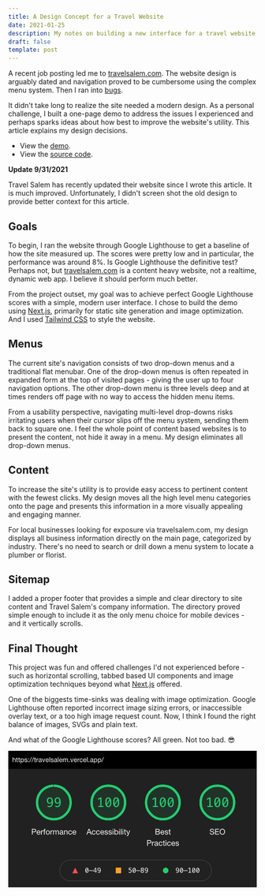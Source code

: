 ```yaml
---
title: A Design Concept for a Travel Website
date: 2021-01-25
description: My notes on building a new interface for a travel website.
draft: false
template: post
---
```


<!-- intro -->

A recent job posting led me to [travelsalem.com](https://travelsalem.com). The
website design is arguably dated and navigation proved to be cumbersome using
the complex menu system. Then I ran into
[bugs](https://github.com/dtjv/travelsalem.com/tree/main/screenshots).

It didn't take long to realize the site needed a modern design. As a personal
challenge, I built a one-page demo to address the issues I experienced and
perhaps sparks ideas about how best to improve the website's utility. This
article explains my design decisions.

<!-- intro -->

- View the [demo](https://travelsalem.vercel.app).
- View the [source code](https://github.com/dtjv/travel-salem).

**Update 9/31/2021**

Travel Salem has recently updated their website since I wrote this article. It
is much improved. Unfortunately, I didn't screen shot the old design to provide
better context for this article.

## Goals

To begin, I ran the website through Google Lighthouse to get a baseline of how
the site measured up. The scores were pretty low and in particular, the
performance was around 8%. Is Google Lighthouse the definitive test? Perhaps
not, but [travelsalem.com](https://travelsalem.com) is a content heavy website,
not a realtime, dynamic web app. I believe it should perform much better.

From the project outset, my goal was to achieve perfect Google Lighthouse scores
with a simple, modern user interface. I chose to build the demo using
[Next.js](https://nextjs.org), primarily for static site generation and image
optimization. And I used [Tailwind CSS](https://tailwindcss.com) to style the
website.

## Menus

The current site's navigation consists of two drop-down menus and a traditional
flat menubar. One of the drop-down menus is often repeated in expanded form at
the top of visited pages - giving the user up to four navigation options. The
other drop-down menu is three levels deep and at times renders off page with no
way to access the hidden menu items.

From a usability perspective, navigating multi-level drop-downs risks irritating
users when their cursor slips off the menu system, sending them back to square
one. I feel the whole point of content based websites is to present the content,
not hide it away in a menu. My design eliminates all drop-down menus.

## Content

To increase the site's utility is to provide easy access to pertinent content
with the fewest clicks. My design moves all the high level menu categories onto
the page and presents this information in a more visually appealing and engaging
manner.

For local businesses looking for exposure via travelsalem.com, my design
displays all business information directly on the main page, categorized by
industry. There's no need to search or drill down a menu system to locate a
plumber or florist.

## Sitemap

I added a proper footer that provides a simple and clear directory to site
content and Travel Salem's company information. The directory proved simple
enough to include it as the only menu choice for mobile devices - and it
vertically scrolls.

## Final Thought

This project was fun and offered challenges I'd not experienced before - such as
horizontal scrolling, tabbed based UI components and image optimization
techniques beyond what [Next.js](https://nextjs.org) offered.

One of the biggests time-sinks was dealing with image optimization. Google
Lighthouse often reported incorrect image sizing errors, or inaccessible overlay
text, or a too high image request count. Now, I think I found the right balance
of images, SVGs and plain text.

And what of the Google Lighthouse scores? All green. Not too bad. 😎

![lighthouse scores of new design](..//images/2021-01-25-lighthouse.png)
